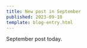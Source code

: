 ```yaml
---
title: New post in September
published: 2023-09-10
template: blog-entry.html
---
```


September post today.